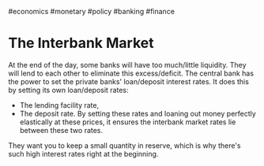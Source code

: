 #economics #monetary #policy #banking #finance
# The Interbank Market
At the end of the day, some banks will have too much/little liquidity. They will lend to each other to eliminate this excess/deficit.
The central bank has the power to set the private banks' loan/deposit interest rates. It does this by setting its own loan/deposit rates:
- The lending facility rate,
- The deposit rate.
By setting these rates and loaning out money perfectly elastically at these prices, it ensures the interbank market rates lie between these two rates.

They want you to keep a small quantity in reserve, which is why there's such high interest rates right at the beginning.